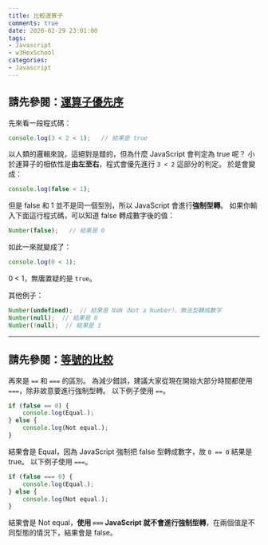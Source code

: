 ```yaml
---
title: 比較運算子
comments: true
date: 2020-02-29 23:01:00
tags: 
- Javascript
- w3HexSchool
categories: 
- Javascript
---
```


## 請先參閱：[運算子優先序](https://developer.mozilla.org/zh-TW/docs/Web/JavaScript/Reference/Operators/Operator_Precedence)
先來看一段程式碼：
```js
console.log(3 < 2 < 1);   // 結果是 true
```
以人類的邏輯來說，這絕對是錯的，但為什麼 JavaScript 會判定為 true 呢？
小於運算子的相依性是**由左至右**，程式會優先進行 `3 < 2` 這部分的判定。
於是會變成：
```js
console.log(false < 1);
```

但是 false 和 1 並不是同一個型別，所以 JavaScript 會進行**強制型轉**。
如果你輸入下面這行程式碼，可以知道 false 轉成數字後的值：
```js
Number(false);   // 結果是 0
```
如此一來就變成了：
```js
console.log(0 < 1);
```
0 < 1，無庸置疑的是 `true`。

其他例子：
```js
Number(undefined);  // 結果是 NaN（Not a Number），無法型轉成數字
Number(null);  // 結果是 0
Number(!null);  // 結果是 1
```

---------------------------------------

## 請先參閱：[等號的比較](https://developer.mozilla.org/en-US/docs/Web/JavaScript/Equality_comparisons_and_sameness)
再來是 `==` 和 `===` 的區別。
為減少錯誤，建議大家從現在開始大部分時間都使用 `===`，除非故意要進行強制型轉。
以下例子使用 `==`。
```js
if (false == 0) {
    console.log(Equal.);
} else {
    console.log(Not equal.);
}
```
結果會是 Equal，因為 JavaScript 強制把 false 型轉成數字，故 `0 == 0` 結果是 true。
以下例子使用 `===`。
```js
if (false === 0) {
    console.log(Equal.);
} else {
    console.log(Not equal.);
}
```
結果會是 Not equal，**使用 `===` JavaScript 就不會進行強制型轉**，在兩個值是不同型態的情況下，結果會是 false。
